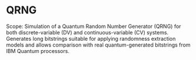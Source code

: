 # QRNG 

Scope: Simulation of a Quantum Random Number Generator (QRNG) for both discrete-variable (DV) and continuous-variable (CV) systems. Generates long bitstrings suitable for applying randomness extraction models and allows comparison with real quantum-generated bitstrings from IBM Quantum processors.
